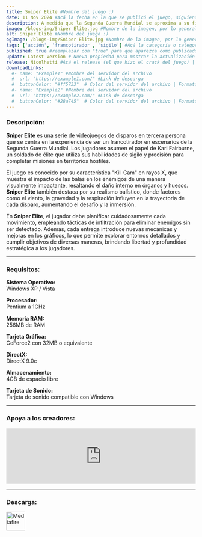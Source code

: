```yaml
---
title: Sniper Elite #Nombre del juego :)
date: 11 Nov 2024 #Acá la fecha en la que se publicó el juego, siguiendo este formato: Dia "30", Mes "Oct", Año "2024" = como debe quedar: 30 Oct 2024
description: A medida que la Segunda Guerra Mundial se aproxima a su fin, comienzan las primeras batallas de la Guerra Fría. Encarnas a un solitario francotirador norteamericano que está atrapado en una Berlín destrozada por la guerra y que sufre el enfrentamiento entre soviéticos y alemanes. Disfrazado de alemán y trabajando detrás de las líneas enemigas, deberás evitar que las tropas de Stalin se hagan con los secretos nucleares de Alemania. Prepárate para cambiar el rumbo de la historia. #Acá una mini descripción del juego
image: /blogs-img/Sniper Elite.jpg #Nombre de la imagen, por lo general es exactamente el mismo nombre que el juego excluyendo lo ":" (Dos puntos)
alt: Sniper Elite #Nombre del juego :)
ogImage: /blogs-img/Sniper Elite.jpg #Nombre de la imagen, por lo general es exactamente el mismo nombre que el juego excluyendo lo ":" (Dos puntos)
tags: ['acción', 'francotirador', 'sigilo'] #Acá la categoría o categorías del juego, si es más de una se coloca en este formato: ['categoría1', 'categoría2']
published: true #reemplazar con "true" para que aparezca como publicado
update: Latest Version # Nueva propiedad para mostrar la actualización | Formato: v1.0.0
release: Nicolhetti #Acá el release (el que hizo el crack del juego) | Formato: Nicolhetti
downloadLinks:
  #- name: "Example1" #Nombre del servidor del archivo
  #  url: "https://example1.com/" #Link de descarga
  #  buttonColor: "#ff5733"  # Color del servidor del archivo | Formato hexadecimal | MediaFire: #0171F0 | Buzzheavier: #FF6600 |
  #- name: "Example2" #Nombre del servidor del archivo
  #  url: "https://example2.com/" #Link de descarga
  #  buttonColor: "#28a745"  # Color del servidor del archivo | Formato hexadecimal | MediaFire: #0171F0 | Buzzheavier: #FF6600 |
---
```


<!--En VSCode seleccionando una palabra, por ejemplo: "Sniper Elite" y apretando Ctrl+F2 se seleccionan todas las palabras iguales-->

### Descripción:
**Sniper Elite** es una serie de videojuegos de disparos en tercera persona que se centra en la experiencia de ser un francotirador en escenarios de la Segunda Guerra Mundial. Los jugadores asumen el papel de Karl Fairburne, un soldado de élite que utiliza sus habilidades de sigilo y precisión para completar misiones en territorios hostiles. 

El juego es conocido por su característica "Kill Cam" en rayos X, que muestra el impacto de las balas en los enemigos de una manera visualmente impactante, resaltando el daño interno en órganos y huesos. **Sniper Elite** también destaca por su realismo balístico, donde factores como el viento, la gravedad y la respiración influyen en la trayectoria de cada disparo, aumentando el desafío y la inmersión.

En **Sniper Elite**, el jugador debe planificar cuidadosamente cada movimiento, empleando tácticas de infiltración para eliminar enemigos sin ser detectado. Además, cada entrega introduce nuevas mecánicas y mejoras en los gráficos, lo que permite explorar entornos detallados y cumplir objetivos de diversas maneras, brindando libertad y profundidad estratégica a los jugadores.
<!--Prompt para Chat-GPT: Hazme una descripción para el juego "Sniper Elite" y cada que menciones "Sniper Elite" ponlo en negrita -->

---

### Requisitos:
**Sistema Operativo:**  
Windows XP / Vista

**Procesador:**  
Pentium a 1GHz

**Memoria RAM:**  
256MB de RAM

**Tarjeta Gráfica:**  
GeForce2 con 32MB o equivalente

**DirectX:**  
DirectX 9.0c

**Almacenamiento:**  
4GB de espacio libre

**Tarjeta de Sonido:**  
Tarjeta de sonido compatible con Windows

<!--Si falta o sobra un requisito se quita o se agrega manteniendo el mismo formato-->

---

### Apoya a los creadores:
<iframe src="https://store.steampowered.com/widget/3700/" frameborder="0" style="background-color: transparent; width: 100% !important; aspect-ratio: 646 / 190;"></iframe>

<!--Reemplazar los numeros (AppID) del juego (en este caso 2668510) por el numero (AppID) correspondiente con el juego a publicar-->
<!--El AppID se encuentra en la URL del Juego en Steam-->

---

### Descarga:

[<img src="https://gist.github.com/cxmeel/0dbc95191f239b631c3874f4ccf114e2/raw/download.svg" alt="Mediafire" height="50" />](https://www.mediafire.com/file/kxbjwiss1heyr48/Sniper_Elite_-_Berlin_1945.zip/file)

<!-- # se debe reemplazar por el link de descarga-->

<!--NOMBRE-DEL-SERVICIO se debe reemplazar por el servicio donde está subido el juego-->